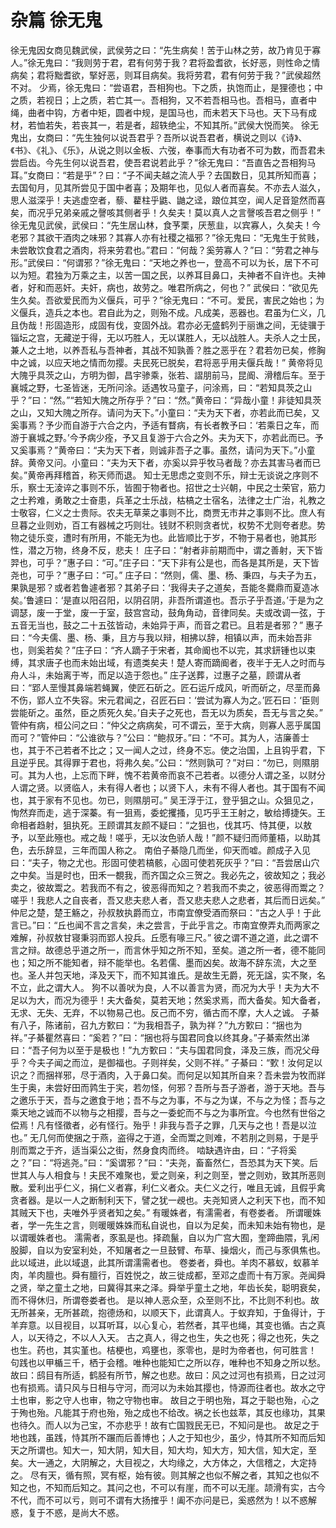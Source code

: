 # 杂篇 徐无鬼
徐无鬼因女商见魏武侯，武侯劳之曰：“先生病矣！苦于山林之劳，故乃肯见于寡人。”徐无鬼曰：“我则劳于君，君有何劳于我？君将盈耆欲，长好恶，则性命之情病矣；君将黜耆欲，掔好恶，则耳目病矣。我将劳君，君有何劳于我？”武侯超然不对。
少焉，徐无鬼曰：“尝语君，吾相狗也。下之质，执饱而止，是狸德也；中之质，若视日；上之质，若亡其一。吾相狗，又不若吾相马也。吾相马，直者中绳，曲者中钩，方者中矩，圆者中规，是国马也，而未若天下马也。天下马有成材，若恤若失，若丧其一，若是者，超轶绝尘，不知其所。”武侯大悦而笑。
徐无鬼出，女商曰：“先生独何以说吾君乎？吾所以说吾君者，横说之则以《诗》、《书》、《礼》、《乐》，从说之则以金板、六弢，奉事而大有功者不可为数，而吾君未尝启齿。今先生何以说吾君，使吾君说若此乎？”徐无鬼曰：“吾直告之吾相狗马耳。”女商曰：“若是乎”？曰：“子不闻夫越之流人乎？去国数日，见其所知而喜；去国旬月，见其所尝见于国中者喜；及期年也，见似人者而喜矣。不亦去人滋久，思人滋深乎！夫逃虚空者，藜、藋柱乎鼪、鼬之迳，踉位其空，闻人足音跫然而喜矣，而况乎兄弟亲戚之謦咳其侧者乎！久矣夫！莫以真人之言謦咳吾君之侧乎！”
徐无鬼见武侯，武侯曰：“先生居山林，食芧栗，厌葱韭，以宾寡人，久矣夫！今老邪？其欲干酒肉之味邪？其寡人亦有社稷之福邪？”徐无鬼曰：“无鬼生于贫贱，未尝敢饮食君之酒肉，将来劳君也。”君曰：“何哉？奚劳寡人？”曰：“劳君之神与形。”武侯曰：“何谓邪？”徐无鬼曰：“天地之养也一，登高不可以为长，居下不可以为短。君独为万乘之主，以苦一国之民，以养耳目鼻口，夫神者不自许也。夫神者，好和而恶奸。夫奸，病也，故劳之。唯君所病之，何也？”
武侯曰：“欲见先生久矣。吾欲爱民而为义偃兵，可乎？”徐无鬼曰：“不可。爱民，害民之始也；为义偃兵，造兵之本也。君自此为之，则殆不成。凡成美，恶器也。君虽为仁义，几且伪哉！形固造形，成固有伐，变固外战。君亦必无盛鹤列于丽谯之间，无徒骥于锱坛之宫，无藏逆于得，无以巧胜人，无以谋胜人，无以战胜人。夫杀人之士民，兼人之土地，以养吾私与吾神者，其战不知孰善？胜之恶乎在？君若勿已矣，修胸中之诚，以应天地之情而勿撄。夫民死已脱矣，君将恶乎用夫偃兵哉！”
黄帝将见大隗乎具茨之山，方明为御，昌宇骖乘，张若、謵朋前马，昆阍、滑稽后车。至于襄城之野，七圣皆迷，无所问涂。适遇牧马童子，问涂焉，曰：“若知具茨之山乎？”曰：“然。”“若知大隗之所存乎？”曰：“然。”黄帝曰：“异哉小童！非徒知具茨之山，又知大隗之所存。请问为天下。”小童曰：“夫为天下者，亦若此而已矣，又奚事焉？予少而自游于六合之内，予适有瞀病，有长者教予曰：‘若乘日之车，而游于襄城之野。’今予病少痊，予又且复游于六合之外。夫为天下，亦若此而已。予又奚事焉？”黄帝曰：“夫为天下者，则诚非吾子之事。虽然，请问为天下。”小童辞。黄帝又问。小童曰：“夫为天下者，亦奚以异乎牧马者哉？亦去其害马者而已矣。”黄帝再拜稽首，称天师而退。
知士无思虑之变则不乐，辩士无谈说之序则不乐，察士无淩谇之事则不乐，皆囿于物者也。招世之士兴朝，中民之士荣官，筋力之士矜难，勇敢之士奋患，兵革之士乐战，枯槁之士宿名，法律之士广治，礼教之士敬容，仁义之士贵际。农夫无草莱之事则不比，商贾无市井之事则不比。庶人有旦暮之业则劝，百工有器械之巧则壮。钱财不积则贪者忧，权势不尤则夸者悲。势物之徒乐变，遭时有所用，不能无为也。此皆顺比于岁，不物于易者也，驰其形性，潜之万物，终身不反，悲夫！
庄子曰：“射者非前期而中，谓之善射，天下皆羿也，可乎？”惠子曰：“可。”庄子曰：“天下非有公是也，而各是其所是，天下皆尧也，可乎？”惠子曰：“可。”
庄子曰：“然则，儒、墨、杨、秉四，与夫子为五，果孰是邪？或者若鲁遽者邪？其弟子曰：‘我得夫子之道矣，吾能冬爨鼎而夏造冰矣。’鲁遽曰：‘是直以阳召阳，以阴召阴，非吾所谓道也。吾示子乎吾道。’于是为之调瑟，废一于堂，废一于室，鼓宫宫动，鼓角角动，音律同矣。夫或改调一弦，于五音无当也，鼓之二十五弦皆动，未始异于声，而音之君已。且若是者邪？”
惠子曰：“今夫儒、墨、杨、秉，且方与我以辩，相拂以辞，相镇以声，而未始吾非也，则奚若矣？”庄子曰：“齐人蹢子于宋者，其命阍也不以完，其求鈃锺也以束缚，其求唐子也而未始出域，有遗类矣夫！楚人寄而蹢阍者，夜半于无人之时而与舟人斗，未始离于岑，而足以造于怨也。”
庄子送葬，过惠子之墓，顾谓从者曰：“郢人垩慢其鼻端若蝇翼，使匠石斫之。匠石运斤成风，听而斫之，尽垩而鼻不伤，郢人立不失容。宋元君闻之，召匠石曰：‘尝试为寡人为之。’匠石曰：‘臣则尝能斫之。虽然，臣之质死久矣。’自夫子之死也，吾无以为质矣，吾无与言之矣。”
管仲有病，桓公问之曰：“仲父之病病矣，可不谓云，至于大病，则寡人恶乎属国而可？”管仲曰：“公谁欲与？”公曰：“鲍叔牙。”曰：“不可。其为人，洁廉善士也，其于不己若者不比之；又一闻人之过，终身不忘。使之治国，上且钩乎君，下且逆乎民。其得罪于君也，将弗久矣。”公曰：“然则孰可？”对曰：“勿已，则隰朋可。其为人也，上忘而下畔，愧不若黄帝而哀不己若者。以德分人谓之圣，以财分人谓之贤。以贤临人，未有得人者也；以贤下人，未有不得人者也。其于国有不闻也，其于家有不见也。勿已，则隰朋可。”
吴王浮于江，登乎狙之山。众狙见之，恂然弃而走，逃于深蓁。有一狙焉，委蛇攫搔，见巧乎王王射之，敏给搏捷矢。王命相者趋射，狙执死。王顾谓其友颜不疑曰：“之狙也，伐其巧、恃其便，以敖予，以至此殛也。戒之哉！嗟乎，无以汝色骄人哉！”颜不疑归而师董梧，以助其色，去乐辞显，三年而国人称之。
南伯子綦隐几而坐，仰天而嘘。颜成子入见曰：“夫子，物之尤也。形固可使若槁骸，心固可使若死灰乎？”曰：“吾尝居山穴之中矣。当是时也，田禾一覩我，而齐国之众三贺之。我必先之，彼故知之；我必卖之，彼故鬻之。若我而不有之，彼恶得而知之？若我而不卖之，彼恶得而鬻之？嗟乎！我悲人之自丧者，吾又悲夫悲人者，吾又悲夫悲人之悲者，其后而日远矣。”
仲尼之楚，楚王觞之，孙叔敖执爵而立，市南宜僚受酒而祭曰：“古之人乎！于此言已。”曰：“丘也闻不言之言矣，未之尝言，于此乎言之。市南宜僚弄丸而两家之难解，孙叔敖甘寝秉羽而郢人投兵。丘愿有喙三尺。”
彼之谓不道之道，此之谓不言之辩。故德总乎道之所一，而言休乎知之所不知，至矣。道之所一者，德不能同也；知之所不能知者，辩不能举也。名若儒、墨而凶矣。故海不辞东流，大之至也。圣人并包天地，泽及天下，而不知其谁氏。是故生无爵，死无諡，实不聚，名不立，此之谓大人。
狗不以善吠为良，人不以善言为贤，而况为大乎！夫为大不足以为大，而况为德乎！夫大备矣，莫若天地；然奚求焉，而大备矣。知大备者，无求、无失、无弃，不以物易己也。反己而不穷，循古而不摩，大人之诚。
子綦有八子，陈诸前，召九方歅曰：“为我相吾子，孰为祥？”九方歅曰：“捆也为祥。”子綦瞿然喜曰：“奚若？”曰：“捆也将与国君同食以终其身。”子綦索然出涕曰：“吾子何为以至于是极也！”九方歅曰：“夫与国君同食，泽及三族，而况父母乎？今夫子闻之而泣，是御福也。子则祥矣，父则不祥。”
子綦曰：“歅！汝何足以识之？而捆祥邪，尽于酒肉，入于鼻口矣。而何足以知其所自来？吾未尝为牧而牂生于奥，未尝好田而鹑生于宎，若勿怪，何邪？吾所与吾子游者，游于天地。吾与之邀乐于天，吾与之邀食于地；吾不与之为事，不与之为谋，不与之为怪；吾与之乘天地之诚而不以物与之相撄，吾与之一委蛇而不与之为事所宜。今也然有世俗之偿焉！凡有怪徵者，必有怪行。殆乎！非我与吾子之罪，几天与之也！吾是以泣也。”
无几何而使捆之于燕，盗得之于道，全而鬻之则难，不若刖之则易，于是乎刖而鬻之于齐，适当渠公之街，然身食肉而终。
啮缺遇许由，曰：“子将奚之？”曰：“将逃尧。”曰：“奚谓邪？”曰：“夫尧，畜畜然仁，吾恐其为天下笑。后世其人与人相食与！夫民不难聚也，爱之则亲，利之则至，誉之则劝，致其所恶则散。爱利出乎仁义，捐仁义者寡，利仁义者众。夫仁义之行，唯且无诚，且假乎禽贪者器。是以一人之断制利天下，譬之犹一覕也。夫尧知贤人之利天下也，而不知其贼天下也，夫唯外乎贤者知之矣。”
有暖姝者，有濡需者，有卷娄者。
所谓暖姝者，学一先生之言，则暖暖姝姝而私自说也，自以为足矣，而未知未始有物也，是以谓暖姝者也。
濡需者，豕虱是也。择疏鬣，自以为广宫大囿，奎蹄曲隈，乳闲股脚，自以为安室利处，不知屠者之一旦鼓臂、布草、操烟火，而己与豕俱焦也。此以域进，此以域退，此其所谓濡需者也。
卷娄者，舜也。羊肉不慕蚁，蚁慕羊肉，羊肉膻也。舜有膻行，百姓悦之，故三徙成都，至邓之虚而十有万家。尧闻舜之贤，举之童土之地，曰冀得其来之泽。舜举乎童土之地，年齿长矣，聪明衰矣，而不得休归，所谓卷娄者也。
是以神人恶众至，众至则不比，不比则不利也。故无所甚亲，无所甚疏，抱德炀和，以顺天下，此谓真人。于蚁弃知，于鱼得计，于羊弃意。以目视目，以耳听耳，以心复心，若然者，其平也绳，其变也循。古之真人，以天待之，不以人入天。
古之真人，得之也生，失之也死；得之也死，失之也生。药也，其实堇也。桔梗也，鸡壅也，豕零也，是时为帝者也，何可胜言！
句践也以甲楯三千，栖于会稽。唯种也能知亡之所以存，唯种也不知身之所以愁。故曰：鸱目有所适，鹤胫有所节，解之也悲。故曰：风之过河也有损焉，日之过河也有损焉。请只风与日相与守河，而河以为未始其撄也，恃源而往者也。故水之守土也审，影之守人也审，物之守物也审。
故目之于明也殆，耳之于聪也殆，心之于殉也殆。凡能其于府也殆，殆之成也不给改。祸之长也兹萃，其反也缘功，其果也待久。而人以为己宝，不亦悲乎！故有亡国戮民无已，不知问是也。
故足之于地也践，虽践，恃其所不蹍而后善博也；人之于知也少，虽少，恃其所不知而后知天之所谓也。知大一，知大阴，知大目，知大均，知大方，知大信，知大定，至矣。大一通之，大阴解之，大目视之，大均缘之，大方体之，大信稽之，大定持之。
尽有天，循有照，冥有枢，始有彼。则其解之也似不解之者，其知之也似不知之也，不知而后知之。其问之也，不可以有崖，而不可以无崖。颉滑有实，古今不代，而不可以亏，则可不谓有大扬搉乎！阖不亦问是已，奚惑然为！以不惑解惑，复于不惑，是尚大不惑。
